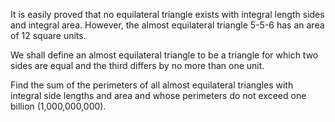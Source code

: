It is easily proved that no equilateral triangle exists with integral length sides and integral
area. However, the almost equilateral triangle 5-5-6 has an area of 12 square units.

We shall define an almost equilateral triangle to be a triangle for which two sides are equal and
the third differs by no more than one unit.

Find the sum of the perimeters of all almost equilateral triangles with integral side lengths and
area and whose perimeters do not exceed one billion (1,000,000,000).
